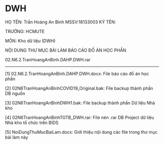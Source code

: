 # DWH
HỌ TÊN: Trần Hoàng An Bình MSSV:18133003 KÝ TÊN:

TRƯỜNG: HCMUTE

MÔN: Kho dữ liệu (DWH)

NỘI DUNG THƯ MỤC BÀI LÀM BÁO CÁO ĐỒ ÁN HỌC PHẦN

02.N6.2.TranHoangAnBinh.DAHP.DWH.rar

---------------------

[1] 02.N6.2.TranHoangAnBinh.DAHP.DWH.docx: File báo cáo đồ án học phần

[2] 02N6TranHoangAnBinhCOVID19_Original.bak: File backup thành phần DB nguồn

[3] 02N6TranHoangAnBinhDWH1.bak: File backup thành phần Dữ liệu Nhà kho

[4] 02N6TranHoangAnBinhTGTB_DWH.rar: File nén .rar DB Project dữ liệu Nhà kho tổ chức trên BIDS

[5] NoiDungThuMucBaiLam.docx: Giới thiệu nội dung các file trong thư mục bài làm này
